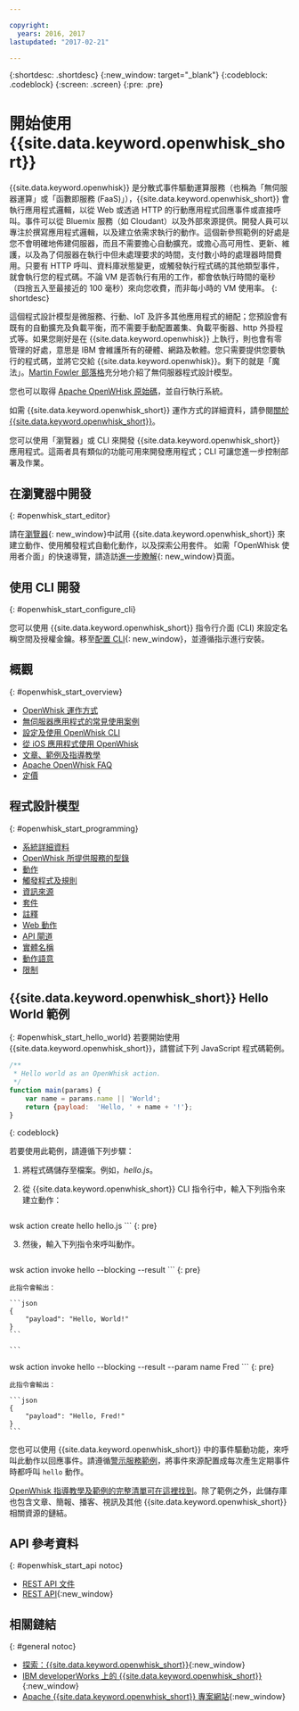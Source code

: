 ```yaml
---

copyright:
  years: 2016, 2017
lastupdated: "2017-02-21"

---
```


{:shortdesc: .shortdesc}
{:new_window: target="_blank"}
{:codeblock: .codeblock}
{:screen: .screen}
{:pre: .pre}

# 開始使用 {{site.data.keyword.openwhisk_short}}


{{site.data.keyword.openwhisk}} 是分散式事件驅動運算服務（也稱為「無伺服器運算」或「函數即服務 (FaaS)」），{{site.data.keyword.openwhisk_short}} 會執行應用程式邏輯，以從 Web 或透過 HTTP 的行動應用程式回應事件或直接呼叫。事件可以從 Bluemix 服務（如 Cloudant）以及外部來源提供。開發人員可以專注於撰寫應用程式邏輯，以及建立依需求執行的動作。這個新參照範例的好處是您不會明確地佈建伺服器，而且不需要擔心自動擴充，或擔心高可用性、更新、維護，以及為了伺服器在執行中但未處理要求的時間，支付數小時的處理器時間費用。只要有 HTTP 呼叫、資料庫狀態變更，或觸發執行程式碼的其他類型事件，就會執行您的程式碼。不論 VM 是否執行有用的工作，都會依執行時間的毫秒（四捨五入至最接近的 100 毫秒）來向您收費，而非每小時的 VM 使用率。
{: shortdesc}

這個程式設計模型是微服務、行動、IoT 及許多其他應用程式的絕配；您預設會有既有的自動擴充及負載平衡，而不需要手動配置叢集、負載平衡器、http 外掛程式等。如果您剛好是在 {{site.data.keyword.openwhisk}} 上執行，則也會有零管理的好處，意思是 IBM 會維護所有的硬體、網路及軟體。您只需要提供您要執行的程式碼，並將它交給 {{site.data.keyword.openwhisk}}。剩下的就是「魔法」。[Martin Fowler 部落格](https://martinfowler.com/articles/serverless.html)充分地介紹了無伺服器程式設計模型。

您也可以取得 [Apache OpenWHisk 原始碼](https://github.com/openwhisk/openwhisk)，並自行執行系統。

如需 {{site.data.keyword.openwhisk_short}} 運作方式的詳細資料，請參閱[關於 {{site.data.keyword.openwhisk_short}}](./openwhisk_about.html)。

您可以使用「瀏覽器」或 CLI 來開發 {{site.data.keyword.openwhisk_short}} 應用程式。這兩者具有類似的功能可用來開發應用程式；CLI 可讓您進一步控制部署及作業。

## 在瀏覽器中開發
{: #openwhisk_start_editor}

請在[瀏覽器](https://console.{DomainName}/openwhisk/editor){: new_window}中試用 {{site.data.keyword.openwhisk_short}} 來建立動作、使用觸發程式自動化動作，以及探索公用套件。
如需「OpenWhisk 使用者介面」的快速導覽，請造訪[進一步瞭解](https://console.{DomainName}/openwhisk/learn){: new_window}頁面。

## 使用 CLI 開發
{: #openwhisk_start_configure_cli}

您可以使用 {{site.data.keyword.openwhisk_short}} 指令行介面 (CLI) 來設定名稱空間及授權金鑰。移至[配置 CLI](https://new-console.{DomainName}/openwhisk/cli){: new_window}，並遵循指示進行安裝。

## 概觀
{: #openwhisk_start_overview}
- [OpenWhisk 運作方式](./openwhisk_about.html)
- [無伺服器應用程式的常見使用案例](./openwhisk_use_cases.html)
- [設定及使用 OpenWhisk CLI](./openwhisk_cli.html)
- [從 iOS 應用程式使用 OpenWhisk](./openwhisk_mobile_sdk.html)
- [文章、範例及指導教學](https://github.com/openwhisk/openwhisk-external-resources)
- [Apache OpenWhisk FAQ](http://openwhisk.org/faq)
- [定價](https://console.ng.bluemix.net/openwhisk/learn/pricing)

## 程式設計模型
{: #openwhisk_start_programming}
- [系統詳細資料](./openwhisk_reference.html)
- [OpenWhisk 所提供服務的型錄](./openwhisk_catalog.html)
- [動作](./openwhisk_actions.html)
- [觸發程式及規則](./openwhisk_triggers_rules.html)
- [資訊來源](./openwhisk_feeds.html)
- [套件](./openwhisk_packages.html)
- [註釋](./openwhisk_annotations.html)
- [Web 動作](./openwhisk_webactions.html)
- [API 閘道](./openwhisk_apigateway.html)
- [實體名稱](./openwhisk_reference.html#openwhisk_entities)
- [動作語意](./openwhisk_reference.html#openwhisk_semantics)
- [限制](./openwhisk_reference.html#openwhisk_syslimits)

## {{site.data.keyword.openwhisk_short}} Hello World 範例
{: #openwhisk_start_hello_world}
若要開始使用 {{site.data.keyword.openwhisk_short}}，請嘗試下列 JavaScript 程式碼範例。

```javascript
/**
 * Hello world as an OpenWhisk action.
 */
function main(params) {
    var name = params.name || 'World';
    return {payload:  'Hello, ' + name + '!'};
}
```
{: codeblock}

若要使用此範例，請遵循下列步驟：

1. 將程式碼儲存至檔案。例如，*hello.js*。

2. 從 {{site.data.keyword.openwhisk_short}} CLI 指令行中，輸入下列指令來建立動作：

    ```
wsk action create hello hello.js
    ```
    {: pre}

3. 然後，輸入下列指令來呼叫動作。

    ```
wsk action invoke hello --blocking --result
    ```
    {: pre}  

    此指令會輸出：

    ```json
    {
        "payload": "Hello, World!"
    }
    ```
    
    ```
wsk action invoke hello --blocking --result --param name Fred
    ```
    {: pre}  

    此指令會輸出：

    ```json
    {
        "payload": "Hello, Fred!"
    }
    ```

您也可以使用 {{site.data.keyword.openwhisk_short}} 中的事件驅動功能，來呼叫此動作以回應事件。請遵循[警示服務範例](./openwhisk_packages.html#openwhisk_packages_trigger)，將事件來源配置成每次產生定期事件時都呼叫 `hello` 動作。

[OpenWhisk 指導教學及範例的完整清單可在這裡找到](https://github.com/openwhisk/openwhisk-external-resources#sample-applications)。除了範例之外，此儲存庫也包含文章、簡報、播客、視訊及其他 {{site.data.keyword.openwhisk_short}} 相關資源的鏈結。

## API 參考資料
{: #openwhisk_start_api notoc}
* [REST API 文件](./openwhisk_reference.html#openwhisk_ref_restapi)
* [REST API](https://new-console.{DomainName}/apidocs/98){:new_window}

## 相關鏈結
{: #general notoc}
* [探索：{{site.data.keyword.openwhisk_short}}](http://www.ibm.com/cloud-computing/bluemix/openwhisk/){:new_window}
* [IBM developerWorks 上的 {{site.data.keyword.openwhisk_short}}](https://developer.ibm.com/openwhisk/){:new_window}
* [Apache {{site.data.keyword.openwhisk_short}} 專案網站](http://openwhisk.org){:new_window}
